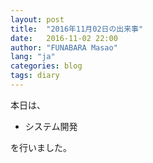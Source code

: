 ```yaml
---
layout: post
title:  "2016年11月02日の出来事"
date:   2016-11-02 22:00
author: "FUNABARA Masao"
lang: "ja"
categories: blog
tags: diary
---
```


本日は、

* システム開発

を行いました。
